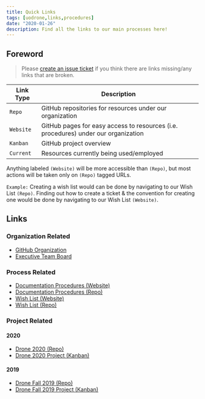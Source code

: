 ```yaml
---
title: Quick Links
tags: [uodrone,links,procedures]
date: "2020-01-26"
description: Find all the links to our main processes here!
---
```


## Foreword

> Please [create an issue ticket](https://github.com/uOttawaDrone/uodrone-site/issues) if you think there are links missing/any links that are broken.

| Link Type | Description |
| --- | --- |
| `Repo` | GitHub repositories for resources under our organization |
| `Website` | GitHub pages for easy access to resources (i.e. procedures) under our organization |
| `Kanban` | GitHub project overview |
| `Current` | Resources currently being used/employed |

Anything labeled `(Website)` will be more accessible than `(Repo)`, but most actions will be taken only on `(Repo)` tagged URLs.

`Example:` Creating a wish list would can be done by navigating to our Wish List `(Repo)`. Finding out how to create a ticket & the convention for creating one would be done by navigating to our Wish List `(Website)`.

## Links

### Organization Related

* [GitHub Organization](https://github.com/uOttawaDrone)
* [Executive Team Board](https://github.com/orgs/uOttawaDrone/teams/executive-team)

### Process Related

* [Documentation Procedures (Website)](https://uottawadrone.github.io/documentation-procedures/)
* [Documentation Procedures (Repo)](https://github.com/uOttawaDrone/documentation-procedures)
* [Wish List (Website)](https://uottawadrone.github.io/wish-list/)
* [Wish List (Repo)](https://github.com/uOttawaDrone/wish-list)

### Project Related

#### 2020

* [Drone 2020 (Repo)](https://github.com/uOttawaDrone/drone-2020)
* [Drone 2020 Project (Kanban)](https://github.com/orgs/uOttawaDrone/projects/2)

#### 2019

* [Drone Fall 2019 (Repo)](https://github.com/uOttawaDrone/drone-fall-2019)
* [Drone Fall 2019 Project (Kanban)](https://github.com/orgs/uOttawaDrone/projects/1)